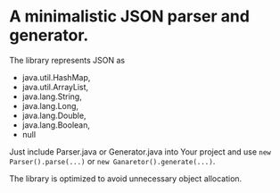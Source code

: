 # A minimalistic JSON parser and generator.

The library represents JSON as
* 	java.util.HashMap,
* 	java.util.ArrayList,
* 	java.lang.String,
* 	java.lang.Long,
* 	java.lang.Double,   
* 	java.lang.Boolean,
* 	null

Just include Parser.java or Generator.java into Your project and use 
`new Parser().parse(...)` or `new Ganaretor().generate(...)`.

The library is optimized to avoid unnecessary object allocation.
